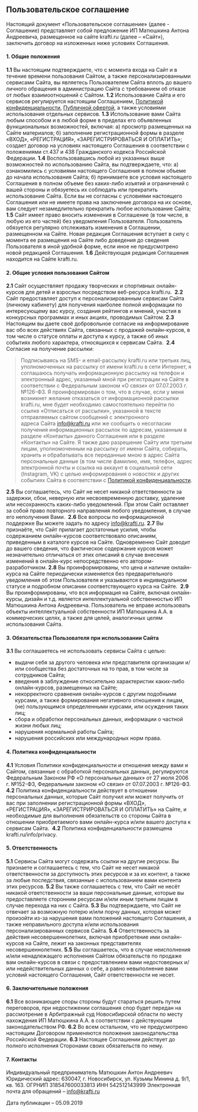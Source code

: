 ## Пользовательское соглашение

Настоящий документ «Пользовательское соглашение» (далее - Соглашение) представляет собой предложение ИП Матюшкина Антона Андреевича, размещенное на сайте krafti.ru (далее – «Сайт»), заключить договор на изложенных ниже условиях Соглашения.

#### 1. Общие положения

**1.1** Вы настоящим подтверждаете, что с момента входа на Сайт и в течение времени пользования Сайтом, а также персонализированными сервисами Сайта, вы являетесь Пользователем Сайта вплоть до вашего личного обращения в администрацию Сайта с требованием об отказе от любых взаимоотношений с Сайтом.
**1.2** Использование Сайта и его сервисов регулируется настоящим Соглашением, [Политикой конфиденциальности](/info/privacy), [Публичной офертой](/info/offer), а также условиями использования отдельных сервисов. 
**1.3** Использование вами Сайта любым способом и в любой форме в пределах его объявленных функциональных возможностей, включая: 
  а) просмотр размещенных на Сайте материалов; 
  б) заполнение регистрационной формы в разделе «ВХОД», «РЕГИСТРАЦИЯ», «ЗАРЕГИСТРИРОВАТЬСЯ И ОПЛАТИТЬ»;
  создает договор на условиях настоящего Соглашения в соответствии с положениями ст.437 и 438 Гражданского кодекса Российской Федерации.
**1.4** Воспользовавшись любой из указанных выше возможностей по использованию Сайта, вы подтверждаете, что: 
  а) ознакомились с условиями настоящего Соглашения в полном объеме до начала использования Сайта;
  б) принимаете все условия настоящего Соглашения в полном объеме без каких-либо изъятий и ограничений с вашей стороны и обязуетесь их соблюдать или прекратить использование Сайта. Если вы не согласны с условиями настоящего Соглашения или не имеете права на заключение договора на их основе, вам следует незамедлительно прекратить любое использование Сайта; 
**1.5** Сайт имеет право вносить изменения в Соглашение (в том числе, в любую из его частей) без уведомления Пользователя. Пользователь обязуется регулярно отслеживать изменения в Соглашении, размещенном на Сайте. Новая редакция Соглашения вступает в силу с момента ее размещения на Сайте либо доведения до сведения Пользователя в иной удобной форме, если иное не предусмотрено новой редакцией Соглашения. 
**1.6** Действующая редакция Соглашения находится на Сайте krafti.ru.

#### 2. Общие условия пользования Сайтом

**2.1** Сайт осуществляет продажу творческих и спортивных онлайн-курсов для детей и взрослых посредством веб-ресурса krafti.ru. 
**2.2** Сайт предоставляет доступ к персонализированным сервисам Сайта (личному кабинету) для получения наиболее полной информации по интересующему вас курсу, создания рейтингов и мнений, участия в конкурсных программах и иных акциях, проводимых Сайтом. 
**2.3** Настоящим вы даете своё добровольное согласие на информирование вас обо всех действиях Сайта, связанных с продажей онлайн-курсов, в том числе о статусе оплаты и доступа к курсу, а также об иных событиях любого характера, относящихся к сервисам Сайта. 
**2.4** Согласие на получение рассылки: 
  
  > Подписываясь на SMS- и email-рассылку krafti.ru или третьих лиц, уполномоченных на рассылку от имени krafti.ru в сети Интернет, я соглашаюсь получать информационную рассылку на телефон и электронный адрес, указанный мной при регистрации на Сайте в соответствии с Федеральным законом «О связи» от 07.07.2003 г. №126-ФЗ.
  > Я проинформирован о том, что в случае, если у меня возникнет желание отказаться от информационной рассылки krafti.ru, мне будет необходимо самостоятельно перейти по ссылке «Отписаться от рассылки», указанной в тексте отправляемых сайтом сообщений с электронного адреса Сайта info@krafti.ru или же сообщить о несогласии получения информационных рассылок по адресам, указанным в разделе «Контакты» данного Соглашения или в разделе «Контакты» на Сайте. 
  > Я также даю разрешение Сайту или третьим лицам, уполномоченным на рассылку от имени Сайта, собирать, хранить и обрабатывать все переданные мною в адрес Сайта персональные данные (в том числе фамилию, имя, телефон, адрес электронной почты и ссылка на аккаунт в социальной сети (Instagram, VK) с целью информирования о новостях и других событиях Сайта в соответствии с [Политикой конфиденциальности](/info/privacy).

**2.5** Вы соглашаетесь, что Сайт не несет никакой ответственности за задержки, сбои, неверную или несвоевременную доставку, удаление или несохранность каких-либо уведомлений. При этом Сайт оставляет за собой право повторного направления любого уведомления, в случае его неполучения Вами. 
**2.6** Все вопросы по информационной поддержке Вы можете задать по адресу info@krafti.ru. 
**2.7** Вы признаёте, что Сайт прилагает достаточные усилия, чтобы содержанием онлайн-курсов соответствовало описаниям, приведенным в каталоге курсов на Сайте. Одновременно Сайт доводит до вашего сведения, что фактическое содержание курсов может незначительно отличаться от этих описаний в случае внесения изменений в онлайн-курс непосредственно его автором-разработчиком.
**2.8** Вы проинформированы, что цена и наличие онлайн-курса на Сайте периодически изменяется без предварительного уведомления об этом Пользователя и указываются в индивидуальном статусе и подробном описании соответствующего курса на Сайте. 
**2.9** Вы проинформированы, что вся информация на Сайте, включая онлайн-курсы, дизайн и т.д. является интеллектуальной собственностью ИП Матюшкина Антона Андреевича. Пользователь не вправе использовать объекты интеллектуальной собственности ИП Матюшкина А.А. в коммерческих целях, а также для целей, аналогичных целям использования Сайта.

#### 3. Обязательства Пользователя при использовании Сайта

**3.1** Вы соглашаетесь не использовать сервисы Сайта с целью: 
- выдачи себя за другого человека или представителя организации и/или сообщества без достаточных на то прав, в том числе за сотрудников Сайта;
- введения в заблуждение относительно характеристик каких-либо онлайн-курсов, размещенных на Сайте; 
- некорректного сравнения онлайн-курсов с другим подобными курсами, а также формирования негативного отношения к лицам, (не) пользующимся определенными курсами, или осуждения таких лиц;
- сбора и обработки персональных данных, информации о частной жизни любых лиц;
- нарушения нормальной работы Сайта;
- нарушения российских или международных норм права.

#### 4. Политика конфиденциальности

**4.1** Условия Политики конфиденциальности и отношения между вами и Сайтом, связанные с обработкой персональных данных, регулируются Федеральным Законом РФ «О персональных данных» от 27 июля 2006 г. №152-ФЗ, Федеральным законом «О связи» от 07.07.2003 г. №126-ФЗ.
**4.2** Политика конфиденциальности действует в отношении персональных данных, которые Сайт получил или может получить от вас при заполнении регистрационной формы «ВХОД», «РЕГИСТРАЦИЯ», «ЗАРЕГИСТРИРОВАТЬСЯ И ОПЛАТИТЬ» на Сайте, и необходимые для выполнения обязательств со стороны Сайта в отношении приобретаемого вами онлайн-курса и/или вашего доступа к сервисам Сайта. 
**4.2** Политика конфиденциальности размещена krafti.ru/info/privacy.  

#### 5. Ответственность

**5.1** Сервисы Сайта могут содержать ссылки на другие ресурсы. Вы признаете и соглашаетесь с тем, что Сайт не несет никакой ответственности за доступность этих ресурсов и за их контент, а также за любые последствия, связанные с использованием вами контента этих ресурсов.
**5.2** Вы также соглашаетесь с тем, что Сайт не несёт никакой ответственности за ваши персональные данные, которые вы предоставляете сторонним ресурсам и/или иным третьим лицам в случае перехода на них с Сайта.
**5.3** Вы подтверждаете, что Сайт не отвечает за возможную потерю и/или порчу данных, которая может произойти из-за нарушения вами положений настоящего Соглашения, а также неправильного доступа и/или использования персонализированных сервисов Сайта.
**5.4** Ответственность за действия несовершеннолетних, включая приобретение ими онлайн-курсов на Сайте, лежит на законных представителях несовершеннолетних.
**5.5** Вы соглашаетесь, что в случае неисполнения и/или ненадлежащего исполнения Сайтом обязательств по продаже вам онлайн-курсов в связи с предоставлением вами недостоверных и/или недействительных данных о себе, а равно невыполнение вами условий настоящего Соглашения, Сайт ответственности не несет. 

#### 6. Заключительные положения

**6.1** Все возникающее споры стороны будут стараться решить путем переговоров, при недостижении соглашения спор будет передан на рассмотрение в Арбитражный суд Новосибирской области по месту нахождения ИП Матюшкина А.А. в соответствии с действующим законодательством РФ.
**6.2** Во всем остальном, что не предусмотрено настоящим Договором применяются положения законодательства Российской Федерации.
**6.3** Настоящее Соглашении действует до полного исполнения Сторонами своих обязательств по нему.

#### 7. Контакты

Индивидуальный предприниматель Матюшкин Антон Андреевич 
Юридический адрес: 630047, г. Новосибирск, ул. Кузьмы Минина д. 9/1, кв. 163.
ОГРНИП 318547600033813
ИНН 542512143999
Электронная почта для обращений – info@krafti.ru

Дата публикации – 05.09.2019

